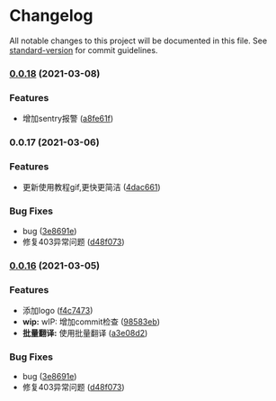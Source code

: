 # Changelog

All notable changes to this project will be documented in this file. See [standard-version](https://github.com/conventional-changelog/standard-version) for commit guidelines.

### [0.0.18](https://github.com/leizelong/translate/compare/v0.0.17...v0.0.18) (2021-03-08)


### Features

* 增加sentry报警 ([a8fe61f](https://github.com/leizelong/translate/commit/a8fe61f4f5404ca4858fe729ccc0e9dad2294540))

### 0.0.17 (2021-03-06)


### Features

* 更新使用教程gif,更快更简洁 ([4dac661](https://github.com/leizelong/translate/commit/4dac661ff9702876b6102336633fcd127ee9b291))

### Bug Fixes

* bug ([3e8691e](https://github.com/leizelong/translate/commit/3e8691eadbd272dae6eb04a947c537e9a2923ee2))
* 修复403异常问题 ([d48f073](https://github.com/leizelong/translate/commit/d48f0735966934e009f10811d34a9857672a9c72))

### [0.0.16](https://github.com/leizelong/translate/compare/v0.0.16-alpha.0...v0.0.16) (2021-03-05)

### Features

* 添加logo ([f4c7473](https://github.com/leizelong/translate/commit/f4c747387662592e6d32287269655161fffcae36))
* **wip:** wIP: 增加commit检查 ([98583eb](https://github.com/leizelong/translate/commit/98583ebfcbb1bdaa21f9e5b91dd504e1e5aac2a2))
* **批量翻译:** 使用批量翻译 ([a3e08d2](https://github.com/leizelong/translate/commit/a3e08d236e07a0c6bb1209385d9a3807202e74af))


### Bug Fixes

* bug ([3e8691e](https://github.com/leizelong/translate/commit/3e8691eadbd272dae6eb04a947c537e9a2923ee2))
* 修复403异常问题 ([d48f073](https://github.com/leizelong/translate/commit/d48f0735966934e009f10811d34a9857672a9c72))
